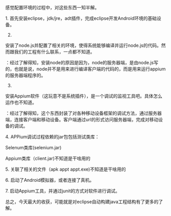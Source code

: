 感觉配置环境的过程中，对这些东西一知半解。

1\. 首先安装eclipse，jdk/jre，adt插件，完成eclipse开发Android环境的基础设备。

2.
安装了node.js并配置了相关的环境，使得系统能够编译并运行node.js的代码。然而跟我们的工程有什么联系，一点都不知道。

：经过了解得知，安装node的原因是因为，node的服务器端，是由node.js写的，也就是说，node并不是用来进行编译客户端的代码的，而是用来运行appium的服务器端程序的。

3.
安装Appium软件（这玩意不是系统插件），是一个调试的监视工具吧。具体怎么运作也不知道。

：经过了解得知，这个东西封装了对各种移动设备框架的调试方法，通过服务器端，连接客户端和移动设备。客户端通过url的形式访问服务器端，完成对移动设备的调试。

4\. APPium调试过程依赖的jar包包括测试类库：

Selenum类库(selenium.jar)

Appium类库（client.jar)不知道是干啥用的

5\. 关联了相关的文件（apk appt appt.exe)不知道是干啥用的

6\. 启动了Android模拟器，或者连接了真机。

7\. 启动Appium工具，并通过junit的方式对软件进行调试。

总之，今天最大的收获，可能就是对eclipse自动构建java工程结构有了更多的了解。
